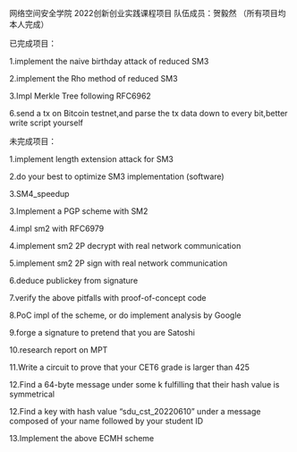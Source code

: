 网络空间安全学院 2022创新创业实践课程项目 队伍成员：贺毅然  （所有项目均本人完成）

已完成项目：

1.implement the naive birthday attack of reduced SM3

2.implement the Rho method of reduced SM3

3.Impl Merkle Tree following RFC6962


6.send a tx on Bitcoin testnet,and parse the tx data down to every bit,better write script yourself

未完成项目：

1.implement length extension attack for SM3

2.do your best to optimize SM3 implementation (software)

3.SM4_speedup

3.Implement a PGP scheme with SM2

4.impl sm2 with RFC6979

4.implement sm2 2P decrypt with real network communication

5.implement sm2 2P sign with real network communication

6.deduce publickey from signature

7.verify the above pitfalls with proof-of-concept code

8.PoC impl of the scheme, or do implement analysis by Google

9.forge a signature to pretend that you are Satoshi

10.research report on MPT

11.Write a circuit to prove that your CET6 grade is larger than 425

12.Find a 64-byte message under some k fulfilling that their hash value is symmetrical

12.Find a key with hash value “sdu_cst_20220610” under a message composed of your name followed by your student ID

13.Implement the above ECMH scheme
